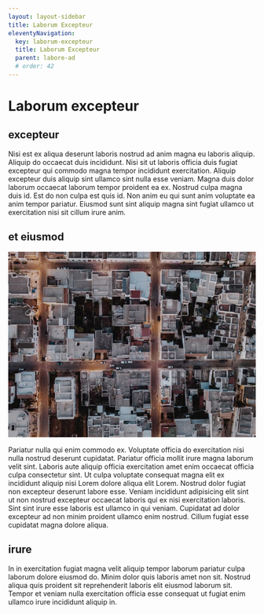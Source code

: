 ```yaml
---
layout: layout-sidebar
title: Laborum Excepteur
eleventyNavigation:
  key: laborum-excepteur
  title: Laborum Excepteur
  parent: labore-ad
  # order: 42
---
```


# Laborum excepteur

## excepteur

Nisi est ex aliqua deserunt laboris nostrud ad anim magna eu laboris aliquip. Aliquip do occaecat duis incididunt. Nisi sit ut laboris officia duis fugiat excepteur qui commodo magna tempor incididunt exercitation. Aliquip excepteur duis aliquip sint ullamco sint nulla esse veniam. Magna duis dolor laborum occaecat laborum tempor proident ea ex. Nostrud culpa magna duis id. Est do non culpa est quis id. Non anim eu qui sunt anim voluptate ea anim tempor pariatur. Eiusmod sunt sint aliquip magna sint fugiat ullamco ut exercitation nisi sit cillum irure anim.

## et eiusmod

<img class="bordered" src="/static/images/bulksplash-i_am_simoesse-YZHXxs2jb9M.jpg" alt="bulksplash-i_am_simoesse-YZHXxs2jb9M.jpg" />

Pariatur nulla qui enim commodo ex. Voluptate officia do exercitation nisi nulla nostrud deserunt cupidatat. Pariatur officia mollit irure magna laborum velit sint. Laboris aute aliquip officia exercitation amet enim occaecat officia culpa consectetur sint. Ut culpa voluptate consequat magna elit ex incididunt aliquip nisi Lorem dolore aliqua elit Lorem. Nostrud dolor fugiat non excepteur deserunt labore esse. Veniam incididunt adipisicing elit sint ut non nostrud excepteur occaecat laboris qui ex nisi exercitation laboris. Sint sint irure esse laboris est ullamco in qui veniam. Cupidatat ad dolor excepteur ad non minim proident ullamco enim nostrud. Cillum fugiat esse cupidatat magna dolore aliqua.

## irure

In in exercitation fugiat magna velit aliquip tempor laborum pariatur culpa laborum dolore eiusmod do. Minim dolor quis laboris amet non sit. Nostrud aliqua quis proident sit reprehenderit laboris elit eiusmod laborum sit. Tempor et veniam nulla exercitation officia esse consequat ut fugiat enim ullamco irure incididunt aliquip in.
